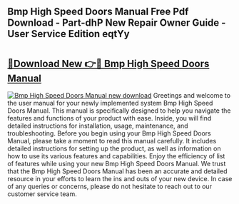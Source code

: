 ## Bmp High Speed Doors Manual Free Pdf Download - Part-dhP New Repair Owner Guide - User Service Edition eqtYy

# <h2><a href="http://bc43786.oget.top/?id=Bmp+High+Speed+Doors+Manual">🔗Download New 👉🔴 Bmp High Speed Doors Manual</a></h2>

[![Bmp High Speed Doors Manual new download](https://i.imgur.com/5g1atiW.png)](http://bc43786.oget.top/?id=Bmp+High+Speed+Doors+Manual)
Greetings and welcome to the user manual for your newly implemented system Bmp High Speed Doors Manual. This manual is specifically designed to help you navigate the features and functions of your product with ease. Inside, you will find detailed instructions for installation, usage, maintenance, and troubleshooting. Before you begin using your Bmp High Speed Doors Manual, please take a moment to read this manual carefully. It includes detailed instructions for setting up the product, as well as information on how to use its various features and capabilities. Enjoy the efficiency of list of features while using your new Bmp High Speed Doors Manual. We trust that the Bmp High Speed Doors Manual has been an accurate and detailed resource in your efforts to learn the ins and outs of your new device. In case of any queries or concerns, please do not hesitate to reach out to our customer service team.
